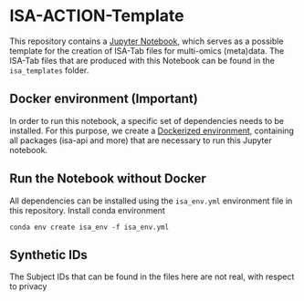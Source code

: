 # ISA-ACTION-Template
This repository contains a [Jupyter Notebook](https://github.com/Xomics/ISA-ACTION-Template/blob/main/ISA_ACTION-Template.ipynb), which serves as a possible template for the creation of ISA-Tab files for multi-omics (meta)data.
The ISA-Tab files that are produced with this Notebook can be found in the `isa_templates` folder.

## Docker environment (**Important**)

In order to run this notebook, a specific set of dependencies needs to be installed. For this purpose, we create a [Dockerized environment](https://github.com/Xomics/Isatools_environment), containing all packages (isa-api and more) that are necessary to run this Jupyter notebook.

## Run the Notebook without Docker

All dependencies can be installed using the `isa_env.yml` environment file in this repository. Install conda environment
```
conda env create isa_env -f isa_env.yml
```

## Synthetic IDs
The Subject IDs that can be found in the files here are not real, with respect to privacy



